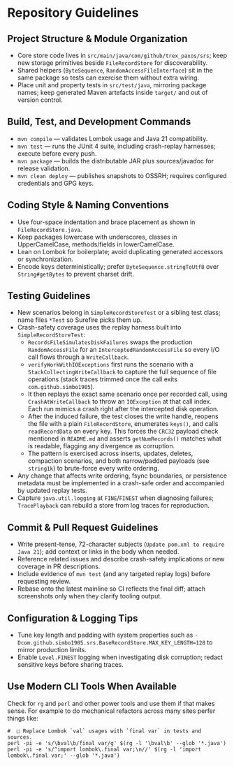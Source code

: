 # Repository Guidelines

## Project Structure & Module Organization
- Core store code lives in `src/main/java/com/github/trex_paxos/srs`; keep new storage primitives beside `FileRecordStore` for discoverability.
- Shared helpers (`ByteSequence`, `RandomAccessFileInterface`) sit in the same package so tests can exercise them without extra wiring.
- Place unit and property tests in `src/test/java`, mirroring package names; keep generated Maven artefacts inside `target/` and out of version control.

## Build, Test, and Development Commands
- `mvn compile` — validates Lombok usage and Java 21 compatibility.
- `mvn test` — runs the JUnit 4 suite, including crash-replay harnesses; execute before every push.
- `mvn package` — builds the distributable JAR plus sources/javadoc for release validation.
- `mvn clean deploy` — publishes snapshots to OSSRH; requires configured credentials and GPG keys.

## Coding Style & Naming Conventions
- Use four-space indentation and brace placement as shown in `FileRecordStore.java`.
- Keep packages lowercase with underscores, classes in UpperCamelCase, methods/fields in lowerCamelCase.
- Lean on Lombok for boilerplate; avoid duplicating generated accessors or synchronization.
- Encode keys deterministically; prefer `ByteSequence.stringToUtf8` over `String#getBytes` to prevent charset drift.

## Testing Guidelines
- New scenarios belong in `SimpleRecordStoreTest` or a sibling test class; name files `*Test` so Surefire picks them up.
- Crash-safety coverage uses the replay harness built into `SimpleRecordStoreTest`:
  - `RecordsFileSimulatesDiskFailures` swaps the production `RandomAccessFile` for an `InterceptedRandomAccessFile` so every I/O call flows through a `WriteCallback`.
  - `verifyWorkWithIOExceptions` first runs the scenario with a `StackCollectingWriteCallback` to capture the full sequence of file operations (stack traces trimmed once the call exits `com.github.simbo1905`).
  - It then replays the exact same scenario once per recorded call, using `CrashAtWriteCallback` to throw an `IOException` at that call index. Each run mimics a crash right after the intercepted disk operation.
  - After the induced failure, the test closes the write handle, reopens the file with a plain `FileRecordStore`, enumerates `keys()`, and calls `readRecordData` on every key. This forces the `CRC32` payload check mentioned in `README.md` and asserts `getNumRecords()` matches what is readable, flagging any divergence as corruption.
  - The pattern is exercised across inserts, updates, deletes, compaction scenarios, and both narrow/padded payloads (see `string1k`) to brute-force every write ordering.
- Any change that affects write ordering, fsync boundaries, or persistence metadata must be implemented in a crash-safe order and accompanied by updated replay tests.
- Capture `java.util.logging` at `FINE`/`FINEST` when diagnosing failures; `TracePlayback` can rebuild a store from log traces for reproduction.

## Commit & Pull Request Guidelines
- Write present-tense, 72-character subjects (`Update pom.xml to require Java 21`); add context or links in the body when needed.
- Reference related issues and describe crash-safety implications or new coverage in PR descriptions.
- Include evidence of `mvn test` (and any targeted replay logs) before requesting review.
- Rebase onto the latest mainline so CI reflects the final diff; attach screenshots only when they clarify tooling output.

## Configuration & Logging Tips
- Tune key length and padding with system properties such as `-Dcom.github.simbo1905.srs.BaseRecordStore.MAX_KEY_LENGTH=128` to mirror production limits.
- Enable `Level.FINEST` logging when investigating disk corruption; redact sensitive keys before sharing traces.

## Use Modern CLI Tools When Available

Check for `rg` and `perl` and other power tools and use them if that makes sense. For example to do mechanical refactors
across many sites perfer things like:

```shell
#  □ Replace Lombok `val` usages with `final var` in tests and sources.
perl -pi -e 's/\bval\b/final var/g' $(rg -l '\bval\b' --glob '*.java')
perl -pi -e 's/^import lombok\.final var;\n//' $(rg -l 'import lombok\.final var;' --glob '*.java')
```
